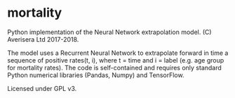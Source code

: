 # mortality
Python implementation of the Neural Network extrapolation model. (C) Averisera Ltd 2017-2018.

The model uses a Recurrent Neural Network to extrapolate forward in time a sequence of positive rates(t, i), where t = time and i = label
(e.g. age group for mortality rates). The code is self-contained and requires only standard Python numerical libraries (Pandas, Numpy) and
TensorFlow.

Licensed under GPL v3.
